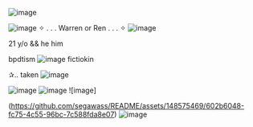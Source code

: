 ![image](https://github.com/segawass/README/assets/148575469/e579f11d-98d8-4117-9271-9501b8a9f9d2)

![image](https://github.com/segawass/README/assets/148575469/0f3ecbd1-37c4-400b-a526-a29648e7a5fe) ✧ . . . Warren or Ren . . . ✧ ![image](https://github.com/segawass/README/assets/148575469/401011eb-da85-4295-8b4a-5b3ba7400605)

21 y/o && he him

bpdtism ![image](https://github.com/segawass/README/assets/148575469/3c817b0c-13b5-493b-853f-e8ebea995ec2) fictiokin

✰.. taken ![image](https://github.com/segawass/README/assets/148575469/cacdd4b1-0d65-4c6d-8807-96811d808e2a)

![image](https://github.com/segawass/README/assets/148575469/6d92b990-f92c-4261-ae65-4c1fcc4b3a11) ![image](https://github.com/segawass/README/assets/148575469/a54624c0-2323-4575-a9cb-faf06cf95f82) ![image]

(https://github.com/segawass/README/assets/148575469/602b6048-fc75-4c55-96bc-7c588fda8e07) ![image](https://github.com/segawass/README/assets/148575469/ab2dc3ad-17f3-4fb2-bd6f-bfda6eefc18d)
